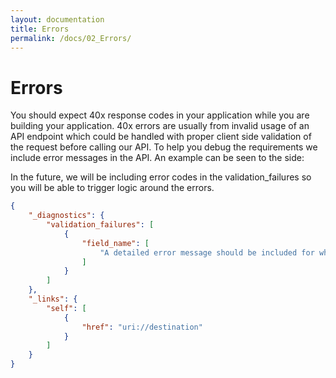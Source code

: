 ```yaml
---
layout: documentation
title: Errors
permalink: /docs/02_Errors/
---
```


# Errors


You should expect 40x response codes in your application while you are building your application. 40x errors are usually from invalid usage of an API endpoint which could be handled with proper client side validation of the request before calling our API. To help you debug the requirements we include error messages in the API. An example can be seen to the side:


In the future, we will be including error codes in the validation_failures so you will be able to trigger logic around the errors.

```json
{
    "_diagnostics": {
        "validation_failures": [
            {
                "field_name": [
                    "A detailed error message should be included for what was incorrect with this field."
                ]
            }
        ]
    },
    "_links": {
        "self": [
            {
                "href": "uri://destination"
            }
        ]
    }
}
```
